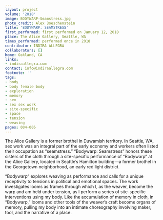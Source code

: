 ```yaml
---
layout: project
volume: '2018'
image: BODYWARP-Seamstress.jpg
photo_credit: Alex Boeschenstein
title: 'BODYWARP: SEAMSTRESS'
first_performed: first performed on January 12, 2018
place: The Alice Gallery, Seattle, WA
times_performed: performed once in 2018
contributor: INDIRA ALLEGRA
collaborators: []
home: Oakland, CA
links:
- indiraallegra.com
contact: info@indiraallegra.com
footnote: ''
tags:
- body
- body female body
- exploration
- memory
- sex
- sex sex work
- site-specific
- space
- tension
- weaving
pages: 004-005
---
```




The Alice Gallery is a former brothel in Duwamish territory. In Seattle, WA, sex work was an integral part of the early economy and workers often listed their occupation as “seamstress.” “Bodywarp: Seamstress” honors these sisters of the cloth through a site-specific performance of “Bodywarp” at the Alice Gallery, located in Seattle’s Hamilton building—a former brothel in the Georgetown neighborhood, an early red light district.

“Bodywarp” explores weaving as performance and calls for a unique receptivity to tensions in political and emotional spaces. The work investigates looms as frames through which I, as the weaver, become the warp and am held under tension, as I perform a series of site-specific interventions using my body. Like the accumulation of memory in cloth, in “Bodywarp,” looms and other tools of the weaver’s craft become organs of memory, pulling my body into an intimate choreography involving maker, tool, and the narrative of a place.
